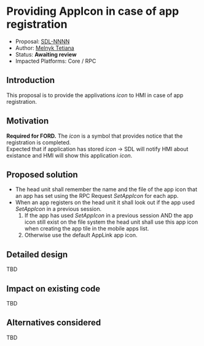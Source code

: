 # Providing AppIcon in case of app registration

* Proposal: [SDL-NNNN](NNNN-OnAppRegistered_providing_AppIcon_of_app_registration.md)
* Author: [Melnyk Tetiana](https://github.com/TMelnyk)
* Status: **Awaiting review**
* Impacted Platforms: Core / RPC

## Introduction 

This proposal is to provide the applivations _icon_ to HMI in case of app registration. 

## Motivation

**Required for FORD.**
The _icon_ is a symbol that provides notice that the registration is completed.   
Expected that if application has stored _icon_ -> SDL will notify HMI about existance and HMI will show this application _icon_.

## Proposed solution

- The head unit shall remember the name and the file of the app icon that an app has set using the RPC Request _SetAppIcon_ for each app.   
- When an app registers on the head unit it shall look out if the app used _SetAppIcon_ in a previous session.   
   1. If the app has used _SetAppIcon_ in a previous session AND the app icon still exist on the file system the head unit shall use this app icon when creating the app tile in the mobile apps list.
   2. Otherwise use the default AppLink app icon.

## Detailed design

TBD

## Impact on existing code

TBD

## Alternatives considered

TBD
